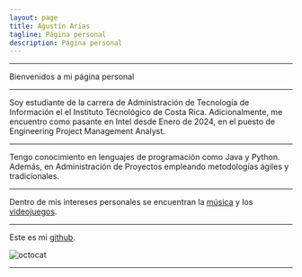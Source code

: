 ```yaml
---
layout: page
title: Agustín Arias
tagline: Página personal
description: Página personal
---
```


---

Bienvenidos a mi página personal

---

Soy estudiante de la carrera de Administración de Tecnología de Información el el Instituto Técnológico de Costa Rica. 
Adicionalmente, me encuentro como pasante en Intel desde Enero de 2024, en el puesto de Engineering Project Management Analyst.

---

Tengo conocimiento en lenguajes de programación como Java y Python. Además, en Administración de Proyectos empleando metodologías ágiles y tradicionales. 

---

Dentro de mis intereses personales se encuentran la [música](pages/musica.html) y los [videojuegos](pages/videojuegos.html).

---

Este es mi [github](https://github.com/kbroman/simple_site).

![octocat](https://i1.wp.com/ph-files.imgix.net/15741175-00a6-449f-8ea7-3db3c48349a8.png?w=346&q=75)

---